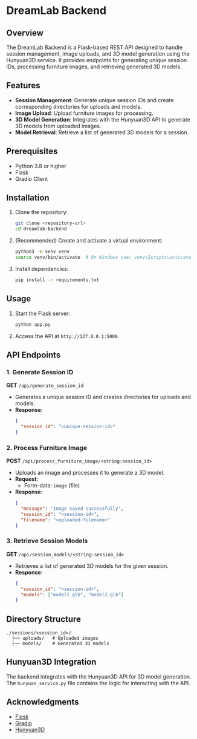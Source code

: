 # DreamLab Backend

## Overview
The DreamLab Backend is a Flask-based REST API designed to handle session management, image uploads, and 3D model generation using the Hunyuan3D service. It provides endpoints for generating unique session IDs, processing furniture images, and retrieving generated 3D models.

## Features
- **Session Management**: Generate unique session IDs and create corresponding directories for uploads and models.
- **Image Upload**: Upload furniture images for processing.
- **3D Model Generation**: Integrates with the Hunyuan3D API to generate 3D models from uploaded images.
- **Model Retrieval**: Retrieve a list of generated 3D models for a session.

## Prerequisites
- Python 3.8 or higher
- Flask
- Gradio Client

## Installation
1. Clone the repository:
   ```bash
   git clone <repository-url>
   cd dreamlab-backend
   ```
2. (Recommended) Create and activate a virtual environment:
   ```bash
   python3 -m venv venv
   source venv/bin/activate  # On Windows use: venv\Scripts\activate
   ```
3. Install dependencies:
   ```bash
   pip install -r requirements.txt
   ```

## Usage
1. Start the Flask server:
   ```bash
   python app.py
   ```
2. Access the API at `http://127.0.0.1:5000`.

## API Endpoints
### 1. Generate Session ID
**GET** `/api/generate_session_id`
- Generates a unique session ID and creates directories for uploads and models.
- **Response**:
  ```json
  {
    "session_id": "<unique-session-id>"
  }
  ```

### 2. Process Furniture Image
**POST** `/api/process_furniture_image/<string:session_id>`
- Uploads an image and processes it to generate a 3D model.
- **Request**:
  - Form-data: `image` (file)
- **Response**:
  ```json
  {
    "message": "Image saved successfully",
    "session_id": "<session-id>",
    "filename": "<uploaded-filename>"
  }
  ```

### 3. Retrieve Session Models
**GET** `/api/session_models/<string:session_id>`
- Retrieves a list of generated 3D models for the given session.
- **Response**:
  ```json
  {
    "session_id": "<session-id>",
    "models": ["model1.glb", "model2.glb"]
  }
  ```

## Directory Structure
```
./sessions/<session_id>/
  ├── uploads/   # Uploaded images
  ├── models/    # Generated 3D models
```

## Hunyuan3D Integration
The backend integrates with the Hunyuan3D API for 3D model generation. The `hunyuan_service.py` file contains the logic for interacting with the API.

## Acknowledgments
- [Flask](https://flask.palletsprojects.com/)
- [Gradio](https://gradio.app/)
- [Hunyuan3D](https://huggingface.co/spaces/tencent/Hunyuan3D-2)